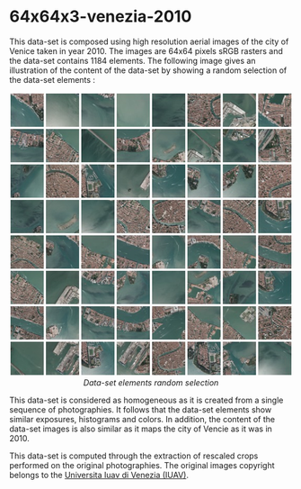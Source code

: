# 64x64x3-venezia-2010

This data-set is composed using high resolution aerial images of the city of Venice taken in year 2010. The images are 64x64 pixels sRGB rasters and the data-set contains 1184 elements. The following image gives an illustration of the content of the data-set by showing a random selection of the data-set elements :

<p align="center">
    <img src="https://github.com/nils-hamel/turing-project/blob/master/doc/dataset/64x64x3-venezia-2010.jpg?raw=true" width="512">
    <br />
    <i>Data-set elements random selection</i>
</p>

This data-set is considered as homogeneous as it is created from a single sequence of photographies. It follows that the data-set elements show similar exposures, histograms and colors. In addition, the content of the data-set images is also similar as it maps the city of Vencie as it was in 2010.

This data-set is computed through the extraction of rescaled crops performed on the original photographies. The original images copyright belongs to the [Universita Iuav di Venezia (IUAV)](http://www.iuav.it/SISTEMA-DE/Laboratori1/cosa-offri/cataloghi-/index.htm).
